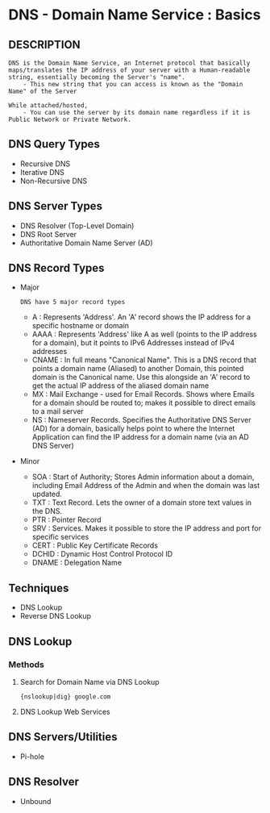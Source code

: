 # DNS - Domain Name Service : Basics

## DESCRIPTION
```
DNS is the Domain Name Service, an Internet protocol that basically maps/translates the IP address of your server with a Human-readable string, essentially becoming the Server's "name".
    - This new string that you can access is known as the "Domain Name" of the Server

While attached/hosted,
	- You can use the server by its domain name regardless if it is Public Network or Private Network.
```
    
## DNS Query Types
+ Recursive DNS
+ Iterative DNS
+ Non-Recursive DNS

## DNS Server Types
+ DNS Resolver (Top-Level Domain)       
+ DNS Root Server
+ Authoritative Domain Name Server (AD)

## DNS Record Types
- Major
    ```
    DNS have 5 major record types
    ```
    + A : Represents 'Address'. An 'A' record shows the IP address for a specific hostname or domain
    + AAAA : Represents 'Address' like A as well (points to the IP address for a domain), but it points to IPv6 Addresses instead of IPv4 addresses
    + CNAME : In full means "Canonical Name". This is a DNS record that points a domain name (Aliased) to another Domain, this pointed domain is the Canonical name. Use this alongside an 'A' record to get the actual IP address of the aliased domain name
    + MX : Mail Exchange - used for Email Records. Shows where Emails for a domain should be routed to; makes it possible to direct emails to a mail server
    + NS : Nameserver Records. Specifies the Authoritative DNS Server (AD) for a domain, basically helps point to where the Internet Application can find the IP address for a domain name (via an AD DNS Server)

- Minor
    + SOA : Start of Authority; Stores Admin information about a domain, including Email Address of the Admin and when the domain was last updated.
    + TXT : Text Record. Lets the owner of a domain store text values in the DNS.
    + PTR : Pointer Record
    + SRV : Services. Makes it possible to store the IP address and port for specific services
    + CERT : Public Key Certificate Records
    + DCHID : Dynamic Host Control Protocol ID
    + DNAME : Delegation Name
   
## Techniques
+ DNS Lookup
+ Reverse DNS Lookup
   
## DNS Lookup
### Methods
1. Search for Domain Name via DNS Lookup
    ```console
    {nslookup|dig} google.com
    ```
2. DNS Lookup Web Services

## DNS Servers/Utilities
+ Pi-hole

## DNS Resolver
+ Unbound
